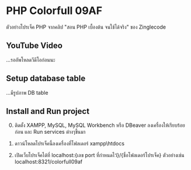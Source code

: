 # PHP Colorfull 09AF

ตัวอย่างโปรเจ็ค PHP จากคลิป "สอน PHP เบื้องต้น จนใช้ได้จริง" ของ Zinglecode


## YouTube Video

...รออัพโหลดวีดีโอก่อนนะ


## Setup database table

...มีรูปภาพ DB table


## Install and Run project

0. ติดตั้ง XAMPP, MySQL, MySQL Workbench หรือ DBeaver ลงเครื่องให้เรียบร้อยก่อน และ Run services ต่างๆขึ้นมา

1. ดาวน์โหลดโปรเจ็คนี้ลงเครื่องที่โฟลเดอร์ xampp\htdocs

2. เปิดเว็บโปรเจ็คได้ที่ localhost:{เลข port ที่กำหนดไว้}/{ชื่อโฟลเดอร์โปรเจ็ค} ตัวอย่างเช่น localhost:8321/colorfull09af

